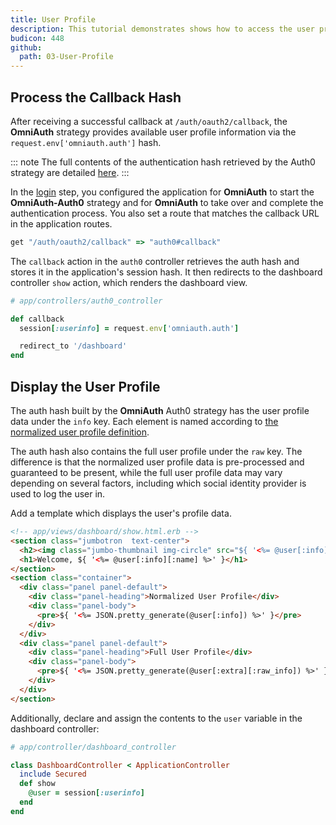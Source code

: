 ```yaml
---
title: User Profile
description: This tutorial demonstrates shows how to access the user profile information using OmniAuth-Auth0 strategy.
budicon: 448
github:
  path: 03-User-Profile
---
```


## Process the Callback Hash

After receiving a successful callback at `/auth/oauth2/callback`, the **OmniAuth** strategy provides available user profile information via the `request.env['omniauth.auth']` hash.

::: note
The full contents of the authentication hash retrieved by the Auth0 strategy are detailed [here](https://github.com/auth0/omniauth-auth0#auth-hash).
:::

In the [login](/quickstart/webapp/rails/01-login) step, you configured the application for **OmniAuth** to start the **OmniAuth-Auth0** strategy and for **OmniAuth** to take over and complete the authentication process. You also set a route that matches the callback URL in the application routes.

```ruby
get "/auth/oauth2/callback" => "auth0#callback"
```

The `callback` action in the `auth0` controller retrieves the auth hash and stores it in the application's session hash. It then redirects to the dashboard controller `show` action, which renders the dashboard view.

```ruby
# app/controllers/auth0_controller

def callback
  session[:userinfo] = request.env['omniauth.auth']

  redirect_to '/dashboard'
end
```

## Display the User Profile

The auth hash built by the **OmniAuth** Auth0 strategy has the user profile data under the `info` key. Each element is named according to [the normalized user profile definition](/user-profile/normalized).

The auth hash also contains the full user profile under the `raw` key. The difference is that the normalized user profile data is pre-processed and guaranteed to be present, while the full user profile data may vary depending on several factors, including which social identity provider is used to log the user in.

Add a template which displays the user's profile data.

```html
<!-- app/views/dashboard/show.html.erb -->
<section class="jumbotron  text-center">
  <h2><img class="jumbo-thumbnail img-circle" src="${ '<%= @user[:info][:image] %>' }"/></h2>
  <h1>Welcome, ${ '<%= @user[:info][:name] %>' }</h1>
</section>
<section class="container">
  <div class="panel panel-default">
    <div class="panel-heading">Normalized User Profile</div>
    <div class="panel-body">
      <pre>${ '<%= JSON.pretty_generate(@user[:info]) %>' }</pre>
    </div>
  </div>
  <div class="panel panel-default">
    <div class="panel-heading">Full User Profile</div>
    <div class="panel-body">
      <pre>${ '<%= JSON.pretty_generate(@user[:extra][:raw_info]) %>' }</pre>
    </div>
  </div>
</section>
```

Additionally, declare and assign the contents to the `user` variable in the dashboard controller:

```ruby
# app/controller/dashboard_controller

class DashboardController < ApplicationController
  include Secured
  def show
    @user = session[:userinfo]
  end
end
```

